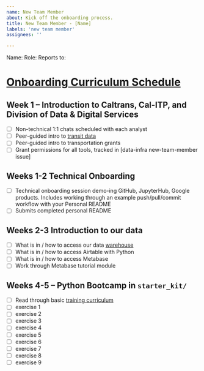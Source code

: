 ```yaml
---
name: New Team Member
about: Kick off the onboarding process.
title: New Team Member - [Name]
labels: 'new team member'
assignees: ''

---
```

Name:
Role:
Reports to:

# [Onboarding Curriculum Schedule](https://docs.calitp.org/data-infra/analytics_onboarding/overview.html)
## Week 1 – Introduction to Caltrans, Cal-ITP, and Division of Data & Digital Services
- [ ] Non-technical 1:1 chats scheduled with each analyst
- [ ] Peer-guided intro to [transit data](https://docs.calitp.org/data-infra/warehouse/what_is_gtfs.html)
- [ ] Peer-guided intro to transportation grants 
- [ ] Grant permissions for all tools, tracked in [data-infra new-team-member issue]

## Weeks 1-2 Technical Onboarding
- [ ] Technical onboarding session demo-ing GitHub, JupyterHub, Google products. Includes working through an example push/pull/commit workflow with your Personal README
- [ ] Submits completed personal README

## Weeks 2-3 Introduction to our data
- [ ] What is in / how to access our data [warehouse](https://docs.calitp.org/data-infra/warehouse/warehouse_starter_kit.html) 
- [ ] What is in / how to access Airtable with Python
- [ ] What is in / how to access Metabase 
- [ ] Work through Metabase tutorial module

## Weeks 4-5 – Python Bootcamp in `starter_kit/`
- [ ] Read through basic [training curriculum](https://docs.calitp.org/data-infra/analytics_new_analysts/overview.html)
- [ ] exercise 1
- [ ] exercise 2
- [ ] exercise 3
- [ ] exercise 4
- [ ] exercise 5
- [ ] exercise 6
- [ ] exercise 7
- [ ] exercise 8
- [ ] exercise 9
